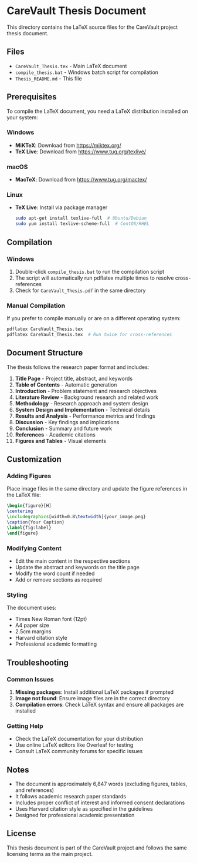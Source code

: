 # CareVault Thesis Document

This directory contains the LaTeX source files for the CareVault project thesis document.

## Files

- `CareVault_Thesis.tex` - Main LaTeX document
- `compile_thesis.bat` - Windows batch script for compilation
- `Thesis_README.md` - This file

## Prerequisites

To compile the LaTeX document, you need a LaTeX distribution installed on your system:

### Windows
- **MiKTeX**: Download from https://miktex.org/
- **TeX Live**: Download from https://www.tug.org/texlive/

### macOS
- **MacTeX**: Download from https://www.tug.org/mactex/

### Linux
- **TeX Live**: Install via package manager
  ```bash
  sudo apt-get install texlive-full  # Ubuntu/Debian
  sudo yum install texlive-scheme-full  # CentOS/RHEL
  ```

## Compilation

### Windows
1. Double-click `compile_thesis.bat` to run the compilation script
2. The script will automatically run pdflatex multiple times to resolve cross-references
3. Check for `CareVault_Thesis.pdf` in the same directory

### Manual Compilation
If you prefer to compile manually or are on a different operating system:

```bash
pdflatex CareVault_Thesis.tex
pdflatex CareVault_Thesis.tex  # Run twice for cross-references
```

## Document Structure

The thesis follows the research paper format and includes:

1. **Title Page** - Project title, abstract, and keywords
2. **Table of Contents** - Automatic generation
3. **Introduction** - Problem statement and research objectives
4. **Literature Review** - Background research and related work
5. **Methodology** - Research approach and system design
6. **System Design and Implementation** - Technical details
7. **Results and Analysis** - Performance metrics and findings
8. **Discussion** - Key findings and implications
9. **Conclusion** - Summary and future work
10. **References** - Academic citations
11. **Figures and Tables** - Visual elements

## Customization

### Adding Figures
Place image files in the same directory and update the figure references in the LaTeX file:

```latex
\begin{figure}[H]
\centering
\includegraphics[width=0.8\textwidth]{your_image.png}
\caption{Your Caption}
\label{fig:label}
\end{figure}
```

### Modifying Content
- Edit the main content in the respective sections
- Update the abstract and keywords on the title page
- Modify the word count if needed
- Add or remove sections as required

### Styling
The document uses:
- Times New Roman font (12pt)
- A4 paper size
- 2.5cm margins
- Harvard citation style
- Professional academic formatting

## Troubleshooting

### Common Issues

1. **Missing packages**: Install additional LaTeX packages if prompted
2. **Image not found**: Ensure image files are in the correct directory
3. **Compilation errors**: Check LaTeX syntax and ensure all packages are installed

### Getting Help
- Check the LaTeX documentation for your distribution
- Use online LaTeX editors like Overleaf for testing
- Consult LaTeX community forums for specific issues

## Notes

- The document is approximately 6,847 words (excluding figures, tables, and references)
- It follows academic research paper standards
- Includes proper conflict of interest and informed consent declarations
- Uses Harvard citation style as specified in the guidelines
- Designed for professional academic presentation

## License

This thesis document is part of the CareVault project and follows the same licensing terms as the main project. 